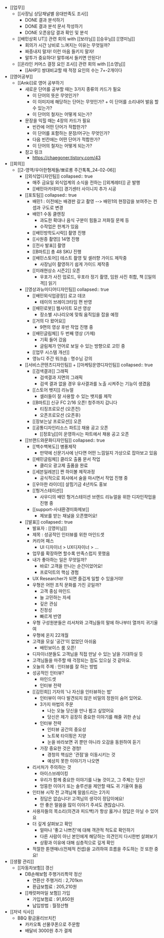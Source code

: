 - [[업무]]
	- [[사장님 상담채널별 응대만족도 조사]]
		- DONE 결과 분석하기
		- DONE 결과 분석 문서 작성하기
		- DONE 오픈응답 결과 확인 및 분석
	- [[배민상회 UT]] 관련 회의 with [[보라님]] [[승우님]] [[영미님]]
		- 회의가 시간 낭비로 느껴지는 이유는 무엇일까?
		- 짜증내지 말자! 이런 마음 들키지 말자!
		- 말투가 중요하다! 말투에서 들키면 안된다!
	- [[온라인 커머스 결정 요인 조사]] 관련 회의 with [[소영님]]
		- [[AHP]] 쌍대비교할 때 적정 요인의 수는 7+-2개이다
- [[영어공부]]
	- [[Anki]]로 영어 공부하기
		- 새로운 단어를 공부할 때는 3가지 종류의 카드가 필요
			- 이 단어의 뜻은 무엇인가?
			- 이 이미지에 해당하는 단어는 무엇인가? + 이 단어를 소리내어 발음 할 수 있는가?
			- 이 단어의 철자는 어떻게 되는가?
		- 문장을 익힐 때는 4장의 카드가 필요
			- 빈칸에 어떤 단어가 적합한가?
			- 이 단어를 포함하는 문장/어구는 무엇인가?
			- 다음 빈칸에는 어떤 단어가 적합한가?
			- 이 단어의 철자는 어떻게 되는가?
		- 참고 링크
			- https://chaegoner.tistory.com/43
- [[회의]]
	- [[2-영역/우아한형제들/뾰로롱 주간톡톡_24-02-06]]
		- [[외식업디자인팀]]
		  collapsed:: true
			- 매주 금요일 외식업계의 소식을 전하는 [[외계레터]] 곧 발행
			- [[배민아카데미]] 경기센터 사이니지 추가 시공
		- [[포토팀]]
		  collapsed:: true
			- 배민1 : 이전에는 배경판 갈고 촬영 --> 배민1의 현장감을 보여주는 컨셉과 구도로 변경
			- 배민1 수동 클렌징
				- 과도한 확대나 음식 구분이 힘들고 저화질 문제 등
				- 수작업은 한계가 있음
			- [[배민방학도시락]] 촬영 진행
			- [[사원증 촬영]] 14명 진행
			- [[전사 발표]] 촬영
			- [[B마트]] 총 48 SKU 진행
			- [[배민스토어]] 테스트 촬영 및 셀러향 가이드 제작중
				- 사장님이 촬영하기 쉽게 가이드 제작중
			- [[미래현상소 시즌2]] 오픈
				- 우포가 사진 업로드, 우포라 정기 촬영, 임원 사진 취합, 책 [[일의 격]] 읽기
		- [[영상과뉴미디어디자인팀]]
		  collapsed:: true
			- [[배민외식업광장]] 로고 데코
				- 테이의 브레이크타임 편 반영
			- [[배민로봇]] 웹사이트 모션 영상
				- 장소별 시나리오에 맞춰 움직임을 잡을 예정
			- [[거의 다 왔어요]]
				- 9편의 영상 후반 작업 진행 중
			- [[배민글림체]] 두 번째 영상 (가제)
				- 기획 들어 갔음
				- 글림체가 언어로 보일 수 있는 방향으로 고민 중
			- [[업무 시스템 개선]]
			- 영뉴디 주간 워크숍 : 명수님 강의
		- [[서비스콘텐츠디자인팀]] + [[마케팅운영디자인팀]]
		  collapsed:: true
			- [[검색결과]] 그래픽
				- 검색결과 지면의 그래픽
				- 검색 결과 없을 경우 유사결과를 노출 시켜주는 기능이 생겼음
			- [[스토어 뱃지]] 리뉴얼
				- 셀러들이 잘 사용할 수 있는 뱃지를 제작
			- [[B마트]] 신규 FC 2/16 오픈! 청주까지 갑니다
				- 티징프로모션 (오픈전)
				- 오픈프로모션 (오픈후)
			- [[장보는날 프로모션]] 오픈
			- [[공통디자인리소스 파트]] 채용 공고 오픈
				- [[정호님]]이 운영하시는 파트에서 채용 공고 오픈
		- [[브랜드와문화디자인팀]]
		  collapsed:: true
			- [[백수백복도]] 병풍제작
				- 만약에 신문기사에 난다면 어떤 느낌일지 가상으로 잡아보고 있음
			- [[배민글림체]] 클리오 출품 문서 작업
				- 클리오 광고제 출품을 완료
			- [[세븐일레븐]] 짠 하이볼 제작과정
				- 공식적으로 회사에서 술을 마시면서 작업 진행 중
			- [[우아한 라이더]] 살핌기금 4년차도 홍보
			- [[헝거스테이션]]
				- 사우디의 배민 헝거스테이션 브랜드 리뉴얼을 위한 디자인작업을 진행 중
			- [[support-사내환경미화제보]]
				- 제보를 받는 채널을 오픈했어요!
		- [[발표]]
		  collapsed:: true
			- 발표자 : [[영미님]]
			- 제목 : 성공적인 인터뷰를 위한 마인드셋
			- 커리어 패스
				- UI 디자이너 > UX디자이너 > ...
			- 업무를 확장하면 할수록 만족스럽지 못했음
			- 내가 좋아하는 일은 무엇일까?
				- 바로! 고객을 만나는 순간이었어요!
				- 프로덕트의 핵심 경험
			- UX Researcher가 되면 즐겁게 일할 수 있을거야!
			- 우형은 어떤 조직 문화를 가진 곳일까?
				- 고객 중심 마인드
				- 늘 고민하는 자세
				- 깊은 관심
				- 진정성
				- 빠르게 반영
			- 우형 구성원분들은 리서처와 고객님들의 말에 하나부터 열까지 귀기울여
			- 우형에 온지 22개월
			- 고객을 모실 '공간'이 없었던 아쉬움
				- 배민보이스 룸 오픈!
			- 디자이너분들도 고객님을 직접 만날 수 있는 날을 기대하실 듯
			- 고객님들을 마주할 때 걱정되는 점도 있으실 것 같아요.
			- 오늘의 주제 : 인터뷰를 잘 하는 방법
			- 성공적인 인터뷰?
				- 마인드셋
				- 인터뷰 전략
			- [[김민희]] 기자의 '나 자신을 인터뷰하는 법'
				- 인터뷰이 마다 발견되지 않은 비밀의 정원이 숨어 있어요.
				- 3가지 마법의 주문
					- 나는 오늘 당신을 만나 뵙고 싶었어요
					- 당신은 제가 굉장히 중요한 이야기를 해줄 귀한 손님
				- 인터뷰 전략
					- 인터뷰 공간의 중요성
					- 노트북 타이핑은 지양
					- 눈을 바라보면 귀 뿐만 아니라 오감을 동원하여 듣기
				- 가장 중요한 것은 경청!
					- 경청의 핵심은 '관점'을 이동시키는 것
					- 예상치 못한 이야기가 나오면
			- 리서처가 주의하는 것
				- 아이스브레이킹
				- 우리가 함께 중요한 이야기를 나눌 것이고, 그 주체는 당신!
				- 엉뚱한 이야기 또는 솔루션을 제안할 때도 귀 기울여 들음
			- 인터뷰 시작 전 고객님께 말씀드리는 2가지
				- 정답은 없습니다! 고객님의 생각이 정답이에요!
				- 안 좋은 말씀을 많이 이야기 주셔도 괜찮습니다.
			- 사용자들의 목소리(의견과 피드백)가 항상 옳거나 정답은 아닐 수 있어요
			- 더 깊게 살펴보고 확인
				- 얼마나 '좋고 나쁘진'에 대해 객관적 척도로 확인하기
				- 다른 사람이 아닌 본인에게 해당하는 의견인지 다시한번 살펴보기
				- 상황과 이유에 대해 심층적으로 깊게 확인
			- 적절한 톤앤매너(전체적 컨셉)을 고려하여 흐름을 주도하는 것 또한 중요!
- [[생활 관리]]
	- [[자동차보험]] 갱신
		- DB손해보험 주행거리특약 정산
			- 연환산 주행거리 : 2,701km
			- 환급보험료 : 205,210원
		- [[캐럿퍼마일 보험]] 가입
			- 가입보험료 : 91,850원
			- 납입방법 : 월정산형
- [[저녁 식사]]
	- BBQ 황금올리브치킨
		- 카카오톡 선물쿠폰으로 주문함
		- 배달비 3000원 추가 결제